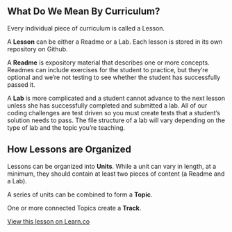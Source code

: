 ## What Do We Mean By Curriculum? 

Every individual piece of curriculum is called a Lesson. 

A **Lesson** can be either a Readme or a Lab. Each lesson is stored in its own repository on Github. 

A **Readme** is expository material that describes one or more concepts. Readmes can include exercises for the student to practice, but they’re optional and we’re not testing to see whether the student has successfully passed it.

A **Lab** is more complicated and a student cannot advance to the next lesson unless she has successfully completed and submitted a lab. All of our coding challenges are test driven so you must create tests that a student’s solution needs to pass. The file structure of a lab will vary depending on the type of lab and the topic you’re teaching.

## How Lessons are Organized

Lessons can be organized into **Units**. While a unit can vary in length, at a minimum, they should contain at least two pieces of content (a Readme and a Lab). 

A series of units can be combined to form a **Topic**. 

One or more connected Topics create a **Track**.

<a href='https://learn.co/lessons/what-do-we-mean-by-curriculum' data-visibility='hidden'>View this lesson on Learn.co</a>
